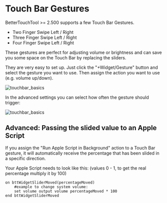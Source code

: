 # Touch Bar Gestures

BetterTouchTool >= 2.500 supports a few Touch Bar Gestures.

* Two Finger Swipe Left / Right
* Three Finger Swipe Left / Right
* Four Finger Swipe Left / Right

These gestures are perfect for adjusting volume or brightness and can save you some space on the Touch Bar by replacing the sliders.

They are very easy to set up. Just click the "+Widget/Gesture" button and select the gesture you want to use. Then assign the action you want to use (e.g. volume up/down).

![touchbar_basics](media/touchbargestures1.png)

In the advanced settings you can select how often the gesture should trigger:

![touchbar_basics](media/touchbargestures2.png)


## Advanced: Passing the slided value to an Apple Script

If you assign the "Run Apple Script in Background" action to a Touch Bar gesture, it will automatically receive the percentage that has been slided in a specific direction.

Your Apple Script needs to look like this: (values 0 - 1, to get the real percentage multiply it by 100)

```AppleScript
on bttWidgetSliderMoved(percentageMoved)
	#example to change system volume:
	set volume output volume percentageMoved * 100
end bttWidgetSliderMoved
```
